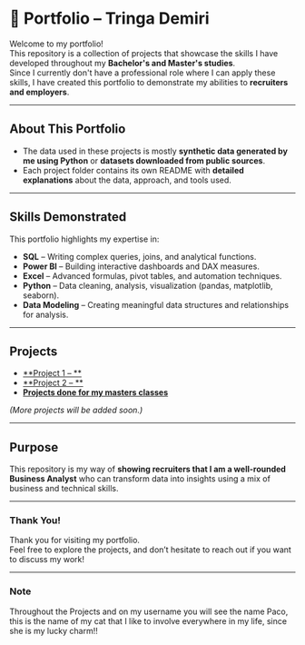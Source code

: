 # 🎉 Portfolio – Tringa Demiri

Welcome to my portfolio!  
This repository is a collection of projects that showcase the skills I have developed throughout my **Bachelor's and Master's studies**.  
Since I currently don't have a professional role where I can apply these skills, I have created this portfolio to demonstrate my abilities to **recruiters and employers**.

---

## **About This Portfolio**
- The data used in these projects is mostly **synthetic data generated by me using Python** or **datasets downloaded from public sources**.  
- Each project folder contains its own README with **detailed explanations** about the data, approach, and tools used.

---

## **Skills Demonstrated**
This portfolio highlights my expertise in:
- **SQL** – Writing complex queries, joins, and analytical functions.
- **Power BI** – Building interactive dashboards and DAX measures.
- **Excel** – Advanced formulas, pivot tables, and automation techniques.
- **Python** – Data cleaning, analysis, visualization (pandas, matplotlib, seaborn).
- **Data Modeling** – Creating meaningful data structures and relationships for analysis.

---

## **Projects**
- [**Project 1 – **](./Project1/README.md)
- [**Project 2 – **](./Project2/README.md)
- [**Projects done for my masters classes**](./General_Projects/README.md)

*(More projects will be added soon.)*

---

## **Purpose**
This repository is my way of **showing recruiters that I am a well-rounded Business Analyst** who can transform data into insights using a mix of business and technical skills.

---

### **Thank You!**
Thank you for visiting my portfolio.  
Feel free to explore the projects, and don’t hesitate to reach out if you want to discuss my work!

---

### **Note**
Throughout the Projects and on my username you will see the name Paco, this is the name of my cat that I like to involve everywhere in my life, since she is my lucky charm!!

